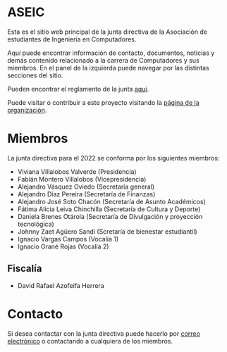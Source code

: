 # ASEIC

Esta es el sitio web principal de la junta directiva de la Asociación de estudiantes de Ingeniería en Computadores.

Aquí puede encontrar información de contacto, documentos, noticias y demás contenido relacionado a la carrera de Computadores y sus miembros. En el panel de la izquierda puede navegar por las distintas secciones del sitio.

Pueden encontrar el reglamento de la junta [aquí](https://raw.githubusercontent.com/aseic/assets/master/reglamento.pdf).

Puede visitar o contribuir a este proyecto visitando la [página de la organización](https://github.com/aseic).

# Miembros

La junta directiva para el 2022 se conforma por los siguientes miembros:
- Viviana Villalobos Valverde (Presidencia)
- Fabián Montero Villalobos (Vicepresidencia)
- Alejandro Vásquez Oviedo (Secretaría general)
- Alejandro Díaz Pereira (Secretaría de Finanzas)
- Alejandro José Soto Chacón (Secretaría de Asunto Académicos)
- Fátima Alicia Leiva Chinchilla (Secretaría de Cultura y Deporte)
- Daniela Brenes Otárola (Secretaría de Divulgación y proyección tecnológica)
- Johnny Zaet Agüero Sandí (Scretaría de bienestar estudiantil)
- Ignacio Vargas Campos (Vocalía 1)
- Ignacio Grané Rojas (Vocalía 2)

## Fiscalía

- David Rafael Azofeifa Herrera

# Contacto

Si desea contactar con la junta directiva puede hacerlo por [correo electrónico](mailto:aseic.itcr@gmail.com) o contactando a cualquiera de los miembros.

